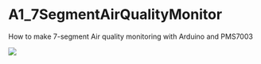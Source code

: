 # A1_7SegmentAirQualityMonitor
How to make 7-segment Air quality monitoring with Arduino and PMS7003

<img src="https://user-images.githubusercontent.com/50730409/57911217-1999a900-78c2-11e9-8fec-cce39e899ba5.png">



